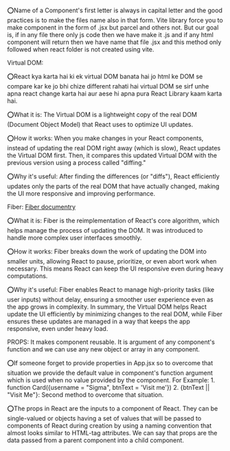 ⭕Name of a Component's first letter is always in capital letter and the good practices is to make the files name also in that form. Vite library force you to make component in the form of .jsx but parcel and others not. 
But our goal is, if in any file there only js code then we have make it .js and if any html component will return then we have name that file .jsx  and this method only followed when react folder is not created using vite.

Virtual DOM:

⭕React kya karta hai ki ek virtual DOM banata hai jo html ke DOM se compare kar ke jo bhi chize different rahati hai virtual DOM se sirf unhe apna react change karta hai aur aese hi apna pura React Library kaam karta hai. 

⭕What it is: The Virtual DOM is a lightweight copy of the real DOM (Document Object Model) that React uses to optimize UI updates.

⭕How it works: When you make changes in your React components, instead of updating the real DOM right away (which is slow), React updates the Virtual DOM first. Then, it compares this updated Virtual DOM with the previous version using a process called "diffing."

⭕Why it's useful: After finding the differences (or "diffs"), React efficiently updates only the parts of the real DOM that have actually changed, making the UI more responsive and improving performance.


Fiber:  [Fiber documentry](https://github.com/acdlite/react-fiber-architecture) 

⭕What it is: Fiber is the reimplementation of React's core algorithm, which helps manage the process of updating the DOM. It was introduced to handle more complex user interfaces smoothly.

⭕How it works: Fiber breaks down the work of updating the DOM into smaller units, allowing React to pause, prioritize, or even abort work when necessary. This means React can keep the UI responsive even during heavy computations.

⭕Why it's useful: Fiber enables React to manage high-priority tasks (like user inputs) without delay, ensuring a smoother user experience even as the app grows in complexity.
In summary, the Virtual DOM helps React update the UI efficiently by minimizing changes to the real DOM, while Fiber ensures these updates are managed in a way that keeps the app responsive, even under heavy load.

PROPS: It makes component reusable. It is argument of any component's function and we can use any new object or array in any component. 

⭕If someone forget to provide properties in App.jsx so to overcome that situation we provide the default value in component's function argument which is used when no value provided by the component.
For Example: 1. function Card({username = "Sigma", btnText = 'Visit me'})
             2. {btnText || "Visit Me"}: Second method to overcome that situation. 

⭕The props in React are the inputs to a component of React. They can be single-valued or objects having a set of values that will be passed to components of React during creation by using a naming convention that almost looks similar to HTML-tag attributes. We can say that props are the data passed from a parent component into a child component.






